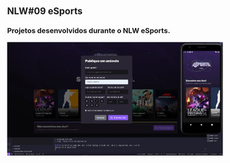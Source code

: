 ## NLW#09 eSports

### Projetos desenvolvidos durante o NLW eSports.

![](/web/src/assets/nlw-esports-result.png)